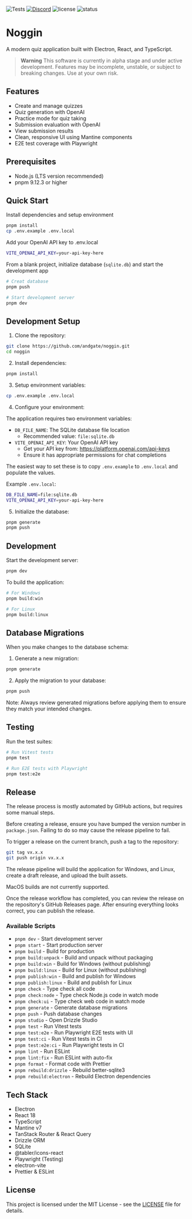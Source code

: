 ![Tests](https://github.com/andgate/noggin/actions/workflows/tests.yml/badge.svg)
[![Discord](https://img.shields.io/discord/1303464423331074139?color=blueviolet&logo=discord)](https://discord.gg/YX88XMcCyC)
![license](https://img.shields.io/github/license/andgate/noggin)
![status](https://img.shields.io/badge/Status-%20Ready%20for%20Awesome-red.svg)

# Noggin

A modern quiz application built with Electron, React, and TypeScript.

> **Warning**
> This software is currently in alpha stage and under active development. Features may be incomplete, unstable, or subject to breaking changes. Use at your own risk.

## Features

-   Create and manage quizzes
-   Quiz generation with OpenAI
-   Practice mode for quiz taking
-   Submission evaluation with OpenAI
-   View submission results
-   Clean, responsive UI using Mantine components
-   E2E test coverage with Playwright

## Prerequisites

-   Node.js (LTS version recommended)
-   pnpm 9.12.3 or higher

## Quick Start

Install dependencies and setup environment

```bash
pnpm install
cp .env.example .env.local
```

Add your OpenAI API key to .env.local

```bash
VITE_OPENAI_API_KEY=your-api-key-here
```

From a blank project, initialize database (`sqlite.db`) and start the development app

```bash
# Creat database
pnpm push

# Start development server
pnpm dev
```

## Development Setup

1. Clone the repository:

```bash
git clone https://github.com/andgate/noggin.git
cd noggin
```

2. Install dependencies:

```bash
pnpm install
```

3. Setup environment variables:

```bash
cp .env.example .env.local
```

4. Configure your environment:

The application requires two environment variables:

-   `DB_FILE_NAME`: The SQLite database file location
    -   Recommended value: `file:sqlite.db`
-   `VITE_OPENAI_API_KEY`: Your OpenAI API key
    -   Get your API key from: https://platform.openai.com/api-keys
    -   Ensure it has appropriate permissions for chat completions

The easiest way to set these is to copy `.env.example` to `.env.local` and populate the values.

Example `.env.local`:

```bash
DB_FILE_NAME=file:sqlite.db
VITE_OPENAI_API_KEY=your-api-key-here
```

5. Initialize the database:

```bash
pnpm generate
pnpm push
```

## Development

Start the development server:

```bash
pnpm dev
```

To build the application:

```bash
# For Windows
pnpm build:win

# For Linux
pnpm build:linux
```

## Database Migrations

When you make changes to the database schema:

1. Generate a new migration:

```bash
pnpm generate
```

2. Apply the migration to your database:

```bash
pnpm push
```

Note: Always review generated migrations before applying them to ensure they match your intended changes.

## Testing

Run the test suites:

```bash
# Run Vitest tests
pnpm test

# Run E2E tests with Playwright
pnpm test:e2e
```

## Release

The release process is mostly automated by GitHub actions, but requires some manual steps.

Before creating a release, ensure you have bumped the version number in `package.json`. Failing to do so may cause the release pipeline to fail.

To trigger a release on the current branch, push a tag to the repository:

```bash
git tag vx.x.x
git push origin vx.x.x
```

The release pipeline will build the application for Windows, and Linux, create a draft release, and upload the built assets.

MacOS builds are not currently supported.

Once the release workflow has completed, you can review the release on the repository's GitHub Releases page. After ensuring everything looks correct, you can publish the release.

### Available Scripts

-   `pnpm dev` - Start development server
-   `pnpm start` - Start production server
-   `pnpm build` - Build for production
-   `pnpm build:unpack` - Build and unpack without packaging
-   `pnpm build:win` - Build for Windows (without publishing)
-   `pnpm build:linux` - Build for Linux (without publishing)
-   `pnpm publish:win` - Build and publish for Windows
-   `pnpm publish:linux` - Build and publish for Linux
-   `pnpm check` - Type check all code
-   `pnpm check:node` - Type check Node.js code in watch mode
-   `pnpm check:ui` - Type check web code in watch mode
-   `pnpm generate` - Generate database migrations
-   `pnpm push` - Push database changes
-   `pnpm studio` - Open Drizzle Studio
-   `pnpm test` - Run Vitest tests
-   `pnpm test:e2e` - Run Playwright E2E tests with UI
-   `pnpm test:ci` - Run Vitest tests in CI
-   `pnpm test:e2e:ci` - Run Playwright tests in CI
-   `pnpm lint` - Run ESLint
-   `pnpm lint:fix` - Run ESLint with auto-fix
-   `pnpm format` - Format code with Prettier
-   `pnpm rebuild:drizzle` - Rebuild better-sqlite3
-   `pnpm rebuild:electron` - Rebuild Electron dependencies

## Tech Stack

-   Electron
-   React 18
-   TypeScript
-   Mantine v7
-   TanStack Router & React Query
-   Drizzle ORM
-   SQLite
-   @tabler/icons-react
-   Playwright (Testing)
-   electron-vite
-   Prettier & ESLint

## License

This project is licensed under the MIT License - see the [LICENSE](LICENSE) file for details.
